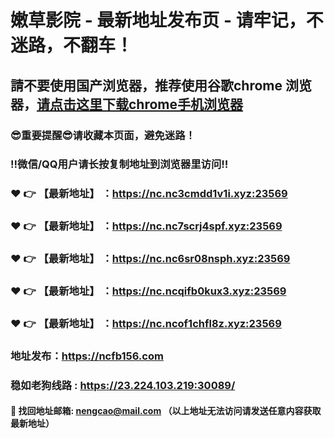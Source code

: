 # 嫩草影院 - 最新地址发布页 - 请牢记，不迷路，不翻车！

## 請不要使用国产浏览器，推荐使用谷歌chrome 浏览器，<a href = "https://www.google.cn/chrome/">请点击这里下载chrome手机浏览器</a>

### :sunglasses:重要提醒:sunglasses:请收藏本页面，避免迷路！
### ‼️微信/QQ用户请长按复制地址到浏览器里访问‼️

### :heart: :point_right: 【最新地址】 ：https://nc.nc3cmdd1v1i.xyz:23569
### :heart: :point_right: 【最新地址】 ：https://nc.nc7scrj4spf.xyz:23569
### :heart: :point_right: 【最新地址】 ：https://nc.nc6sr08nsph.xyz:23569
### :heart: :point_right: 【最新地址】 ：https://nc.ncqifb0kux3.xyz:23569
### :heart: :point_right: 【最新地址】 ：https://nc.ncof1chfl8z.xyz:23569

### 地址发布：https://ncfb156.com
### 稳如老狗线路 : https://23.224.103.219:30089/

#### :e-mail: __找回地址邮箱: nengcao@mail.com （以上地址无法访问请发送任意内容获取最新地址）__
